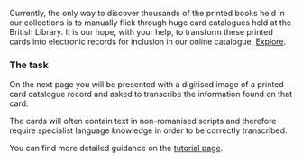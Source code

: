 Currently, the only way to discover thousands of the printed books held in our
collections is to manually flick through huge card catalogues held at the British Library.
It is our hope, with your help, to transform these printed cards into electronic
records for inclusion in our online catalogue, [Explore](http://explore.bl.uk/).


### The task

On the next page you will be presented with a digitised image of a printed card
catalogue record and asked to transcribe the information found on that card.

The cards will often contain text in non-romanised scripts and therefore require
specialist language knowledge in order to be correctly transcribed.

You can find more detailed guidance on the [tutorial page](/tutorial).